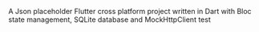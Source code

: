 A Json placeholder Flutter cross platform project written in Dart with Bloc state management, SQLite database and MockHttpClient test
